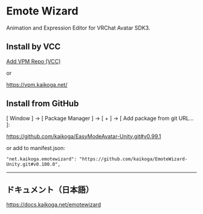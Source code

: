 # Emote Wizard

Animation and Expression Editor for VRChat Avatar SDK3.

## Install by VCC

[Add VPM Repo (VCC)](vcc://vpm/addRepo?url=https%3A%2F%2Fvpm.kaikoga.net%2Findex.json)

or

https://vpm.kaikoga.net/

## Install from GitHub

[ Window ] -> [ Package Manager ] -> [ + ] -> [ Add package from git URL... ]:

https://github.com/kaikoga/EasyModeAvatar-Unity.git#v0.99.1

or add to manifest.json:

```
"net.kaikoga.emotewizard": "https://github.com/kaikoga/EmoteWizard-Unity.git#v0.100.0",
```

---

## ドキュメント（日本語）

https://docs.kaikoga.net/emotewizard
